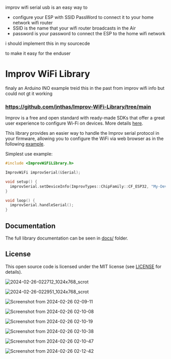 improv wifi serial usb is an easy way to
- configure your ESP with SSID PassWord to connect it to your home network wifi router
- SSID is the name that your wifi router broadcasts in the Air
- password is your password to connect the ESP to the home wifi network

i should implement this in my sourcecde

to make it easy for the enduser

# Improv WiFi Library
finaly an Arduino INO example 
treid this in the past from improv wifi info but could not gt it working 

### https://github.com/jnthas/Improv-WiFi-Library/tree/main

Improv is a free and open standard with ready-made SDKs that offer a great user experience to configure Wi-Fi on devices. More details [here](https://www.improv-wifi.com/).

This library provides an easier way to handle the Improv serial protocol in your firmware, allowing you to configure the WiFi via web browser as in the following [example](https://jnthas.github.io/improv-wifi-demo/).

Simplest use example:

```cpp
#include <ImprovWiFiLibrary.h>

ImprovWiFi improvSerial(&Serial);

void setup() {
  improvSerial.setDeviceInfo(ImprovTypes::ChipFamily::CF_ESP32, "My-Device-9a4c2b", "2.1.5", "My Device");
}

void loop() { 
  improvSerial.handleSerial();
}
```

## Documentation

The full library documentation can be seen in [docs/](docs/readme.md) folder.


## License

This open source code is licensed under the MIT license (see [LICENSE](LICENSE)
for details).



![2024-02-26-022712_1024x768_scrot](https://github.com/ldijkman/async-esp-fs-webserver/assets/45427770/7d49222c-73e5-43be-8897-1b8bd03a3287)

![2024-02-26-022951_1024x768_scrot](https://github.com/ldijkman/async-esp-fs-webserver/assets/45427770/309390e5-b293-4fc7-8f89-94b27f70cdad)


![Screenshot from 2024-02-26 02-09-11](https://github.com/ldijkman/async-esp-fs-webserver/assets/45427770/5f3921d0-9d66-462f-9608-af1fb569b03f)

![Screenshot from 2024-02-26 02-10-08](https://github.com/ldijkman/async-esp-fs-webserver/assets/45427770/d4941eb3-327e-4dd1-bc79-0207c836b64c)

![Screenshot from 2024-02-26 02-10-19](https://github.com/ldijkman/async-esp-fs-webserver/assets/45427770/2285ab00-676a-4205-90bb-0a31869ca3b8)

![Screenshot from 2024-02-26 02-10-38](https://github.com/ldijkman/async-esp-fs-webserver/assets/45427770/fba31497-f381-401b-8bbb-b713cb353a58)

![Screenshot from 2024-02-26 02-10-47](https://github.com/ldijkman/async-esp-fs-webserver/assets/45427770/a8dfdc3e-36b1-4ccf-8e64-c953dc25a81a)

![Screenshot from 2024-02-26 02-12-42](https://github.com/ldijkman/async-esp-fs-webserver/assets/45427770/33ca7401-c910-422a-bfa0-22de5d74fd9f)




